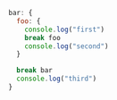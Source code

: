 ```js showLineNumbers {1,8}
bar: {
  foo: {
    console.log("first")
    break foo
    console.log("second")
  }

  break bar
  console.log("third")
}
```
